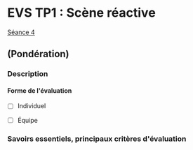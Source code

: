 # EVS TP1 : Scène réactive

[Séance 4](../../../01-deroulement/04/)

## (Pondération)

### Description


#### Forme de l'évaluation

* [ ] Individuel
* [ ] Équipe


### Savoirs essentiels, principaux critères d'évaluation
 
